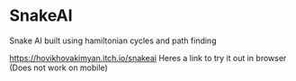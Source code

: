 # SnakeAI
 Snake AI built using hamiltonian cycles and path finding
 
https://hovikhovakimyan.itch.io/snakeai Heres a link to try it out in browser (Does not work on mobile)
